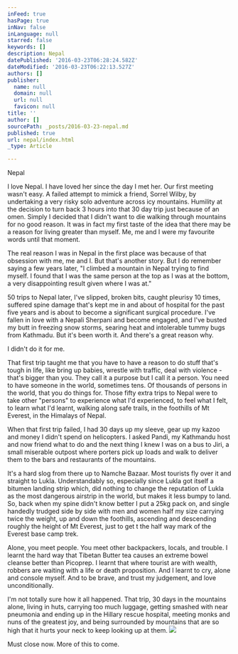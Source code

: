 ```yaml
---
inFeed: true
hasPage: true
inNav: false
inLanguage: null
starred: false
keywords: []
description: Nepal
datePublished: '2016-03-23T06:28:24.582Z'
dateModified: '2016-03-23T06:22:13.527Z'
authors: []
publisher:
  name: null
  domain: null
  url: null
  favicon: null
title: ''
author: []
sourcePath: _posts/2016-03-23-nepal.md
published: true
url: nepal/index.html
_type: Article

---
```

Nepal

I love Nepal. I have loved her since the day I met her. Our first meeting wasn't easy. A failed attempt to mimick a friend, Sorrel Wilby, by undertaking a very risky solo adventure across icy mountains. Humility at the decision to turn back 3 hours into that 30 day trip just because of an omen. Simply I decided that I didn't want to die walking through mountains for no good reason. It was in fact my first taste of the idea that there may be a reason for living greater than myself. Me, me and I were my favourite words until that moment.

The real reason I was in Nepal in the first place was because of that obsession with me, me and I. But that's another story. But I do remember saying a few years later, "I climbed a mountain in Nepal trying to find myself. I found that I was the same person at the top as I was at the bottom, a very disappointing result given where I was at."

50 trips to Nepal later, I've slipped, broken bits, caught pleurisy 10 times, suffered spine damage that's kept me in and about of hospital for the past five years and is about to become a significant surgical procedure. I've fallen in love with a Nepali Sherpani and become engaged, and I've busted my butt in freezing snow storms, searing heat and intolerable tummy bugs from Kathmadu. But it's been worth it. And there's a great reason why.

I didn't do it for me.

That first trip taught me that you have to have a reason to do stuff that's tough in life, like bring up babies, wrestle with traffic, deal with violence - that's bigger than you. They call it a purpose but I call it a person. You need to have  someone in the world, sometimes tens. Of thousands  of persons in the world, that you do things for. Those fifty extra trips to Nepal were to take other "persons" to experience what I'd experienced, to feel what I felt, to learn what I'd learnt, walking along safe trails, in the foothills of Mt Everest, in the Himalays  of Nepal.

When that first trip failed, I had 30 days up my sleeve, gear up my kazoo and money I didn't spend on helicopters. I asked Pandi, my Kathmandu host and now friend what to do and the next thing I knew I was on a bus to Jiri, a small miserable outpost where porters pick up loads and walk to deliver them to the bars and restaurants of the mountains.

It's a hard slog from there up to Namche Bazaar. Most tourists fly over it and straight to Lukla. Understandably so, especially since Lukla got itself  a bitumen landing strip which, did nothing to change the reputation of Lukla as the most dangerous airstrip in the world, but makes it less bumpy to land. So, back when my spine didn't know better I put a 25kg pack on, and single handedly trudged side by side with men and women half my size carrying twice the weight, up and down the foothills, ascending and descending roughly the height of Mt Everest, just to get t the half way mark of the Everest base camp trek.

Alone, you meet people. You meet other backpackers, locals, and trouble. I learnt the hard way that Tibetan Butter tea causes an extreme bowel cleanse better than Picoprep.  I learnt that where tourist are with wealth, robbers are waiting with a life or death proposition. And I learnt to cry, alone and console myself. And to be brave, and trust my judgement, and love unconditionally.

I'm not totally sure how it all happened. That trip, 30 days in the mountains alone, living in huts, carrying too much luggage, getting smashed with near pneumonia and ending up in the Hillary rescue hospital, meeting monks and nuns  of the greatest joy, and being surrounded by mountains that are so high  that it hurts your neck to keep looking up at them.
![](https://the-grid-user-content.s3-us-west-2.amazonaws.com/64a93861-673c-47c4-93d3-02caf1194e27.jpg)

Must close now. More of this to come.